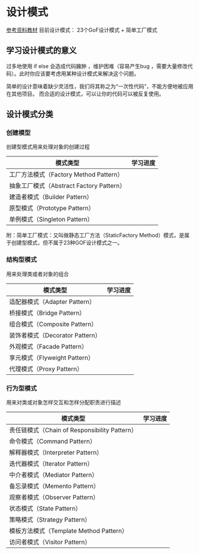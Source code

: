 # 设计模式
[参考资料教材](https://blog.csdn.net/lovelion/article/details/17517213)
目前设计模式： 23个GoF设计模式 +  简单工厂模式

## 学习设计模式的意义
过多地使用 if else 会造成代码臃肿 ，维护困难（容易产生bug ，需要大量修改代码）。此时你应该要考虑用某种设计模式来解决这个问题。 <br>

简单的设计意味着缺少灵活性，我们将其称之为“一次性代码”，不能方便地被应用在其他项目。 而合适的设计模式，可以让你的代码可以被反复使用。


## 设计模式分类
### 创建模型
创建型模式用来处理对象的创建过程

模式类型| 学习进度
-|-
工厂方法模式（Factory Method Pattern）|
抽象工厂模式（Abstract Factory Pattern）|
建造者模式（Builder Pattern）|
原型模式（Prototype Pattern）  |
单例模式（Singleton Pattern）|

附：简单工厂模式：又叫做静态工厂方法（StaticFactory Method）模式，是属于创建型模式，但不属于23种GOF设计模式之一。


### 结构型模式
用来处理类或者对象的组合

模式类型| 学习进度
-|-
适配器模式（Adapter Pattern）|
桥接模式（Bridge Pattern）|
组合模式（Composite Pattern）|
装饰者模式（Decorator Pattern）|
外观模式（Facade Pattern）  |
享元模式（Flyweight Pattern）|
代理模式（Proxy Pattern）|


### 行为型模式
用来对类或对象怎样交互和怎样分配职责进行描述

模式类型| 学习进度
-|-
责任链模式（Chain of Responsibility Pattern）|
命令模式（Command Pattern）|
解释器模式（Interpreter Pattern）|
迭代器模式（Iterator Pattern）|
中介者模式（Mediator Pattern）|
备忘录模式（Memento Pattern）|
观察者模式（Observer Pattern）|
状态模式（State Pattern）|
策略模式（Strategy Pattern）|
模板方法模式（Template Method Pattern）|
访问者模式（Visitor Pattern）|
